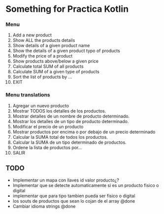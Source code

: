 # Something for Practica Kotlin
### Menu
1. Add a new product
2. Show ALL the products details
3. Show details of a given product name
4. Show the details of a given product typo of products
5. Modify the price of a product
6. Show products above/below a given price 
7. Calculate total SUM of all products
8. Calculate SUM of a given type of products
9. Sort the list of products by ...
0. EXIT

### Menu translations
1. Agregar un nuevo producto
2. Mostrar TODOS los detalles de los productos.
3. Mostrar detalles de un nombre de producto determinado.
4. Mostrar los detalles de un tipo de producto determinado.
5. Modificar el precio de un producto
6. Mostrar productos por encima o por debajo de un precio determinado
7. Calcular la SUMA total de todos los productos.
8. Calcular la SUMA de un tipo determinado de productos.
9. Ordene la lista de productos por...
0. SALIR

## TODO
 - Implementar un mapa con llaves id valor producto¿?
 - Implementar que se detecte automaticamente si es un producto fisico o digital
 - implementar que para tipo tambien pueda ser fisico o digital
 - los souts de productos que sean lo cojan de el array @done
 - Cambiar idioma strings @done
